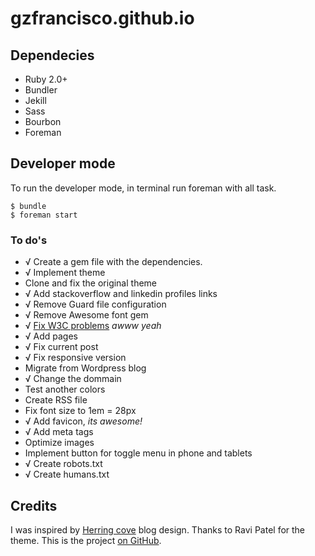 gzfrancisco.github.io
=====================

## Dependecies

* Ruby 2.0+
* Bundler
* Jekill
* Sass
* Bourbon
* Foreman

## Developer mode

To run the developer mode, in terminal run foreman with all task.

    $ bundle
    $ foreman start

### To do's

* √ Create a gem file with the dependencies.
* √ Implement theme
* Clone and fix the original theme
* √ Add stackoverflow and linkedin profiles links
* √ Remove Guard file configuration
* √ Remove Awesome font gem
* √ [Fix W3C problems](http://validator.w3.org/check?uri=http%3A%2F%2Fgzfrancisco.github.io&charset=%28detect+automatically%29&doctype=Inline&group=0) *awww yeah*
* √ Add pages
* √ Fix current post
* √ Fix responsive version
* Migrate from Wordpress blog
* √ Change the dommain
* Test another colors
* Create RSS file
* Fix font size to 1em = 28px
* √ Add favicon, *its awesome!*
* √ Add meta tags
* Optimize images
* Implement button for toggle menu in phone and tablets
* √ Create robots.txt
* √ Create humans.txt

## Credits

I was inspired by [Herring cove](http://arnp.github.io/herring-cove/) blog design. Thanks to Ravi Patel for the theme. This is the project [on GitHub](https://github.com/arnp/herring-cove).
